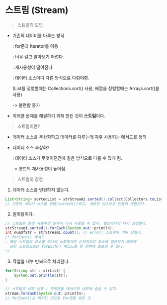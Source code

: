 # 스트림 (Stream)

> 스트림의 도입
- 기존의 데이터를 다루는 방식
  
  :  for문과 Iterator를 이용
  
  : 너무 길고 알아보기 어렵다.
  
  : 재사용성이 떨어진다.
  
  : 데이터 소스마다 다른 방식으로 다뤄야함.
  
  (List를 정렬할때는 Collections.sort() 사용, 배열을 정렬할때는 Arrays.sort()를 사용)
  
  -> 불편함 증가
-  이러한 문제를 해결하기 위해 만든 것이 **스트림**이다.

> 스트림이란?
- 데이터 소스를 추상화하고 데이터를 다루는데 자주 사용되는 메서드를 정의
- 데이터 소스 추상화?
  
  : 데이터 소스가 무엇이던간에 같은 방식으로 다룰 수 있게 됨.
  
  -> 코드의 재사용성이 높아짐.

> 스트림의 장점
1. 데이터 소스를 변경하지 않는다.
```java
List<String> sortedList = strStream2.sorted().collect(Collectors.toList());
// 기존의 데이터 소스를 정렬(sorted())하고, 새로운 리스트로 만들어 반환한다.
```
2. 일회용이다.
```java
// 스트림은 한번 사용하면 닫혀서 다시 사용할 수 없다. 필요하다면 다시 생성한다.
strStream1.sorted().forEach(System.out::println);
int numOfStr = strStream1.count(); // error! 스트림이 이미 닫혔다.
/* forEach() 메서드
: 해당 스트림의 요소를 하나씩 소모해가며 순차적으로 요소에 접근하기 때문에
  같은 스트림으로는 forEach() 메소드를 한 번밖에 호출할 수 없다.
*/ 
```
3. 작업을 내부 반복으로 처리한다.
```java
for(String str : strList) {
	System.out.println(str);
}

// 스트림의 내부 반복 : 반복문을 메서드의 내부에 숨길 수 있다.
stream.forEach(System.out::println);
// forEach()는 메서드 안으로 for문을 넣은 것
```